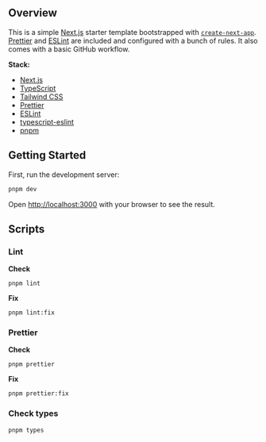 ## Overview
This is a simple [Next.js](https://nextjs.org/) starter template bootstrapped with [`create-next-app`](https://github.com/vercel/next.js/tree/canary/packages/create-next-app). [Prettier](https://prettier.io/) and [ESLint](https://eslint.org/) are included and configured with a bunch of  rules. It also comes with a basic GitHub workflow.

**Stack:**
- [Next.js](https://nextjs.org/)
- [TypeScript](https://www.typescriptlang.org/)
- [Tailwind CSS](https://tailwindcss.com/)
- [Prettier](https://prettier.io/)
- [ESLint](https://eslint.org/)
- [typescript-eslint](https://typescript-eslint.io/)
- [pnpm](https://pnpm.io/fr/)

## Getting Started

First, run the development server:

```bash
pnpm dev
```

Open [http://localhost:3000](http://localhost:3000) with your browser to see the result.

## Scripts

### Lint

**Check**
```
pnpm lint
```

**Fix**
```
pnpm lint:fix
```

### Prettier

**Check**
```
pnpm prettier
```

**Fix**
```
pnpm prettier:fix
```

### Check types
```
pnpm types
```
